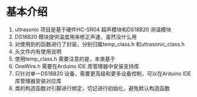# 基本介绍 

1. ultrasonic 项目是基于硬件HC-SR04 超声模块和DS18B20 测温模块  
2. DS18B20 模块提供温度用来修正声速，虽然没什么用  
3. 对使用到的函数进行了封装，分别归属temp_class.h 和ultrasonic_class.h  
4. 头文件内有使用说明  
5. 使用temp_class.h 需要注意的是，本类基于
  1. OneWire.h 需要在Arduino IDE 库管理器中安装支持库
  2. 只针对单一DS18B20 设备，需要更高级和更多设备控制，可以在Arduino IDE 库管理器安装对应库  
6. 类的构造函数对引脚进行绑定，切记进行初始化，避免默认构造函数
